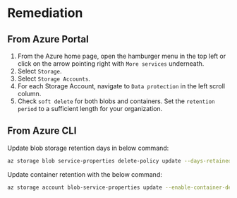 # Remediation

## From Azure Portal

1. From the Azure home page, open the hamburger menu in the top left or click on the arrow pointing right with `More services` underneath.
2. Select `Storage`.
3. Select `Storage Accounts`.
4. For each Storage Account, navigate to `Data protection` in the left scroll column.
5. Check `soft delete` for both blobs and containers. Set the `retention period` to a sufficient length for your organization.

## From Azure CLI

Update blob storage retention days in below command:

```sh
az storage blob service-properties delete-policy update --days-retained <RetentionDaysValue> --account-name <StorageAccountName> --account-key <AccountKey> --enable true
```

Update container retention with the below command:

```sh
az storage account blob-service-properties update --enable-container-delete-retention true --container-delete-retention-days <days> --account-name <storage-account> --resource-group <resource_group> --account-key <AccountKey>
```
